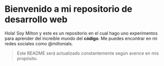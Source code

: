 # Bienvenido a mi repositorio de desarrollo web

Hola! Soy Milton y  este es un repositorio en el cual hago uno experimentos para aprender del increible mundo del **código**. Me puedes encontrar en mi redes sociales como @miltonials.

>Este README será actualizado constantemente según avence en mis propósito.
